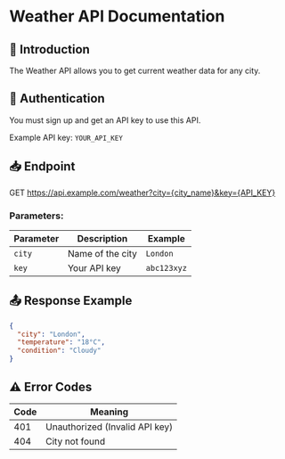 # Weather API Documentation

## 📘 Introduction

The Weather API allows you to get current weather data for any city.

## 🔑 Authentication

You must sign up and get an API key to use this API.

Example API key: `YOUR_API_KEY`

## 📥 Endpoint

GET https://api.example.com/weather?city={city_name}&key={API_KEY}


### Parameters:

| Parameter | Description         | Example     |
| --------- | ------------------- | ----------- |
| `city`    | Name of the city    | `London`    |
| `key`     | Your API key        | `abc123xyz` |

## 📤 Response Example

```json
{
  "city": "London",
  "temperature": "18°C",
  "condition": "Cloudy"
}
```




## ⚠️ Error Codes

| Code | Meaning                              |
|------|--------------------------------------|
| 401  | Unauthorized (Invalid API key)      |
| 404  | City not found                      |

